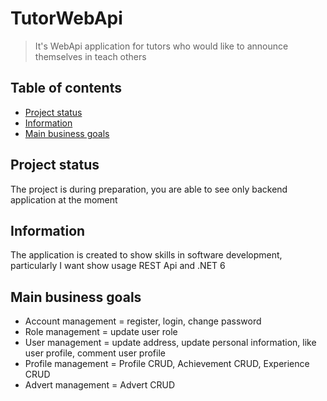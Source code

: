 # TutorWebApi
> It's WebApi application for tutors who would like to announce themselves in teach others

## Table of contents
* [Project status](#project-status)
* [Information](#information)
* [Main business goals](#main-business-goals)


## Project status
The project is during preparation, you are able to see only backend application at the moment


## Information
The application is created to show skills in software development, particularly I want show usage REST Api and .NET 6

## Main business goals
* Account management = register, login, change password
* Role management = update user role
* User management = update address, update personal information, like user profile, comment user profile
* Profile management = Profile CRUD, Achievement CRUD, Experience CRUD
* Advert management = Advert CRUD 

